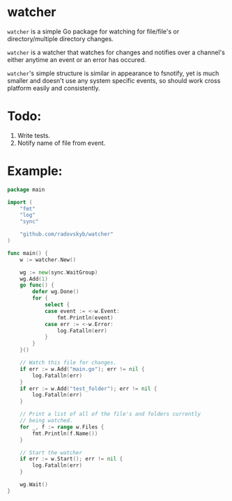 # watcher
`watcher` is a simple Go package for watching for file/file's or directory/multiple directory changes.

`watcher` is a watcher that watches for changes and notifies over a channel's either anytime an event or an error has occured.

`watcher`'s simple structure is similar in appearance to fsnotify, yet is much smaller and doesn't use any system specific events, so should work cross platform easily and consistently.

# Todo:

1. Write tests.
2. Notify name of file from event.

# Example:

```go
package main

import (
	"fmt"
	"log"
	"sync"

	"github.com/radovskyb/watcher"
)

func main() {
	w := watcher.New()

	wg := new(sync.WaitGroup)
	wg.Add(1)
	go func() {
		defer wg.Done()
		for {
			select {
			case event := <-w.Event:
				fmt.Println(event)
			case err := <-w.Error:
				log.Fatalln(err)
			}
		}
	}()

	// Watch this file for changes.
	if err := w.Add("main.go"); err != nil {
		log.Fatalln(err)
	}
	if err := w.Add("test_folder"); err != nil {
		log.Fatalln(err)
	}

	// Print a list of all of the file's and folders currently
	// being watched.
	for _, f := range w.Files {
		fmt.Println(f.Name())
	}

	// Start the watcher
	if err := w.Start(); err != nil {
		log.Fatalln(err)
	}

	wg.Wait()
}
```
